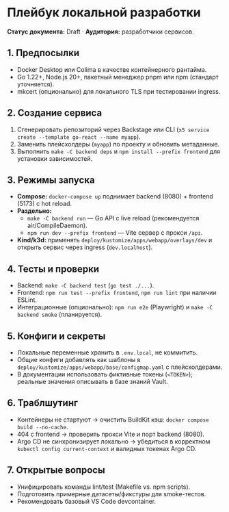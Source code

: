# Плейбук локальной разработки

**Статус документа:** Draft · **Аудитория:** разработчики сервисов.

## 1. Предпосылки
- Docker Desktop или Colima в качестве контейнерного рантайма.
- Go 1.22+, Node.js 20+, пакетный менеджер pnpm или npm (стандарт уточняется).
- mkcert (опционально) для локального TLS при тестировании ingress.

## 2. Создание сервиса
1. Сгенерировать репозиторий через Backstage или CLI (`x5 service create --template go-react --name myapp`).
2. Заменить плейсхолдеры (`myapp`) по проекту и обновить метаданные.
3. Выполнить `make -C backend deps` и `npm install --prefix frontend` для установки зависимостей.

## 3. Режимы запуска
- **Compose:** `docker-compose up` поднимает backend (8080) + frontend (5173) с hot reload.
- **Раздельно:**
  - `make -C backend run` — Go API с live reload (рекомендуется air/CompileDaemon).
  - `npm run dev --prefix frontend` — Vite сервер с прокси `/api`.
- **Kind/k3d:** применять `deploy/kustomize/apps/webapp/overlays/dev` и открыть сервис через ingress (`dev.localhost`).

## 4. Тесты и проверки
- Backend: `make -C backend test` (`go test ./...`).
- Frontend: `npm run test --prefix frontend`, `npm run lint` при наличии ESLint.
- Интеграционные (опционально): `npm run e2e` (Playwright) и `make -C backend smoke` (планируется).

## 5. Конфиги и секреты
- Локальные переменные хранить в `.env.local`, не коммитить.
- Общие конфиги добавлять как шаблоны в `deploy/kustomize/apps/webapp/base/configmap.yaml` с плейсхолдерами.
- В документации использовать фиктивные токены (`<TOKEN>`); реальные значения описывать в базе знаний Vault.

## 6. Траблшутинг
- Контейнеры не стартуют → очистить BuildKit кэш: `docker compose build --no-cache`.
- 404 с frontend → проверить прокси Vite и порт backend (8080).
- Argo CD не синхронизирует локально → убедиться в корректном `kubectl config current-context` и валидных токенах Argo CD.

## 7. Открытые вопросы
- Унифицировать команды lint/test (Makefile vs. npm scripts).
- Подготовить примерные датасеты/фикстуры для smoke-тестов.
- Рекомендовать базовый VS Code devcontainer.
